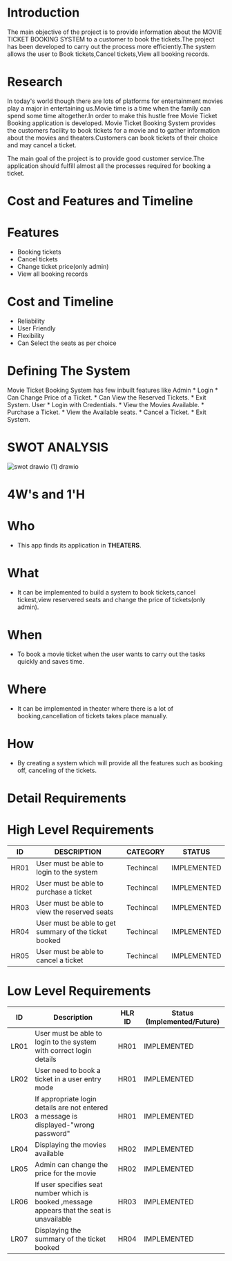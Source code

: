 # Introduction
The main objective of the project is to provide information about the MOVIE TICKET BOOKING SYSTEM to a customer to book the tickets.The project has been developed to carry out the process more efficiently.The system allows the user to Book tickets,Cancel tickets,View all booking records.

# Research
In today's world though there are lots of platforms for entertainment movies play a major in entertaining us.Movie time is a time when the family can spend some time altogether.In order to make this hustle free Movie Ticket Booking application is developed. Movie Ticket Booking System provides the customers facility to book tickets for a movie and to gather information about the movies and theaters.Customers can book tickets of their choice and may cancel a ticket.

The main goal of the project is to provide good customer service.The application should fulfill almost all the processes required for booking a ticket.

# Cost and Features and Timeline
# Features
* Booking tickets
* Cancel tickets
* Change ticket price(only admin)
* View all booking records

# Cost and Timeline
* Reliability
* User Friendly
* Flexibility
* Can Select the seats as per choice

# Defining The System
Movie Ticket Booking System has few inbuilt features like Admin * Login * Can Change Price of a Ticket. * Can View the Reserved Tickets. * Exit System. User * Login with Credentials. * View the Movies Available. * Purchase a Ticket. * View the Available seats. * Cancel a Ticket. * Exit System.

# SWOT ANALYSIS
![swot drawio (1) drawio](https://user-images.githubusercontent.com/98818008/153141826-5b6b67c0-1541-4e77-839d-a70b2835a424.png)



# 4W's and 1'H

# Who
* This app finds its application in **THEATERS**. 
# What
* It can be implemented to build a system to book tickets,cancel tickest,view reservered seats and change the price of tickets(only admin).
# When
* To book a movie ticket when the user wants to carry out the tasks quickly and saves time.
# Where
* It can be implemented in theater where there is a lot of booking,cancellation of tickets takes place manually.
# How
* By creating a system which will provide all the features such as booking off, canceling of the tickets.

# Detail Requirements  
# High Level Requirements
|**ID**|**DESCRIPTION**|**CATEGORY**|**STATUS**|
|---|----|----|------|
|HR01|User must be able to login to the system	|Techincal	|IMPLEMENTED
|HR02|User must be able to purchase a ticket|	Techincal|	IMPLEMENTED
|HR03|User must be able to view the reserved seats	|	Techincal|	IMPLEMENTED
|HR04|User must be able to get summary of the ticket booked|	Techincal|	IMPLEMENTED
|HR05|User must be able to cancel a ticket	|Techincal|	IMPLEMENTED

# Low Level Requirements
|ID|	Description|	HLR ID	|Status (Implemented/Future)
|--|-----|---|---|
|LR01|	User must be able to login to the system with correct login details|	HR01|	IMPLEMENTED
|LR02|	User need to book a ticket in a user entry mode|	HR01|	IMPLEMENTED
|LR03|	If appropriate login details are not entered a message is displayed-"wrong password"|	HR01|	IMPLEMENTED
|LR04|	Displaying the movies available|	HR02	|IMPLEMENTED
|LR05|	Admin can change the price for the movie|	HR02	|IMPLEMENTED
|LR06|	If user specifies seat number which is booked ,message appears that the seat is unavailable|	HR03|	IMPLEMENTED
|LR07|	Displaying the summary of the ticket booked	|HR04|	IMPLEMENTED


